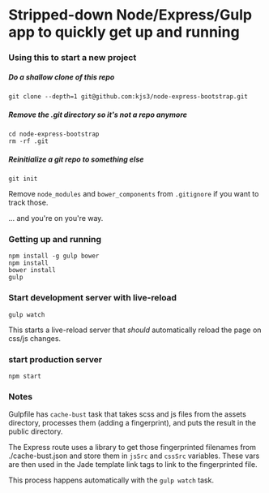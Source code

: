 # Stripped-down Node/Express/Gulp app to quickly get up and running

### Using this to start a new project

##### Do a shallow clone of this repo

```
git clone --depth=1 git@github.com:kjs3/node-express-bootstrap.git
```

##### Remove the .git directory so it's not a repo anymore

```
cd node-express-bootstrap
rm -rf .git
```

##### Reinitialize a git repo to something else

```
git init
```

Remove `node_modules` and `bower_components` from `.gitignore` if you want to track those.

… and you're on you're way.

### Getting up and running

```
npm install -g gulp bower
npm install
bower install
gulp
```

### Start development server with live-reload

```
gulp watch
```
This starts a live-reload server that *should* automatically reload the page on css/js changes.

### start production server

```
npm start
```

### Notes

Gulpfile has `cache-bust` task that takes scss and js files from the assets directory, processes them (adding a fingerprint), and puts the result in the public directory.

The Express route uses a library to get those fingerprinted filenames from ./cache-bust.json and store them in `jsSrc` and `cssSrc` variables.
These vars are then used in the Jade template link tags to link to the fingerprinted file.

This process happens automatically with the `gulp watch` task.

